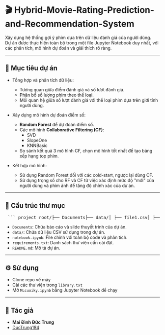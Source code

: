 # 🎬 Hybrid-Movie-Rating-Prediction-and-Recommendation-System

Xây dựng hệ thống gợi ý phim dựa trên dữ liệu đánh giá của người dùng.  
Dự án được thực hiện toàn bộ trong một file Jupyter Notebook duy nhất, với các phân tích, mô hình dự đoán và giải thích rõ ràng.

---

## 📌 **Mục tiêu dự án**

- Tổng hợp và phân tích dữ liệu:
  - Tương quan giữa điểm đánh giá và số lượt đánh giá.
  - Phân bố số lượng phim theo thể loại.
  - Mối quan hệ giữa số lượt đánh giá với thể loại phim dựa trên giới tính người dùng.

- Xây dựng mô hình dự đoán điểm số:
  - **Random Forest** để dự đoán điểm số.
  - Các mô hình **Collaborative Filtering (CF)**:
    - SVD
    - SlopeOne
    - KNNBasic
  - So sánh kết quả 3 mô hình CF, chọn mô hình tốt nhất để tạo bảng xếp hạng top phim.

- Kết hợp mô hình:
  - Sử dụng Random Forest đối với các cold-start, ngược lại dùng CF.
  - Sử dụng trọng số cho RF và CF từ việc xác định mức độ "mới" của người dùng và phim ảnh để tăng độ chính xác của dự án.

---

## 📁 **Cấu trúc thư mục**
<pre> ``` project_root/├── Documents├── data/│ ├── file1.csv│ ├── file2.csv│ ├── file3.csv│ └── file4.csv├── notebook.ipynb├── README.md└── requirements.txt ``` </pre>

- `Documents`: Chứa báo cáo và slide thuyết trình của dự án.
- `data/`: Chứa dữ liệu CSV sử dụng trong dự án.
- `notebook.ipynb`: File chính với toàn bộ code và phân tích.
- `requirements.txt`: Danh sách thư viện cần cài đặt.
- `README.md`: Mô tả dự án.

---

## ⚙️ Sử dụng

- Clone repo về máy
- Cài các thư viện trong `library.txt`
- Mở `MLcuoiky.ipynb` bằng Jupyter Notebook để chạy

---

## 📝 Tác giả

- **Mai Đình Đức Trung**
- [DucTrung184](hhttps://github.com/DucTrung184)
